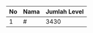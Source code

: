 | No | Nama            | Jumlah Level |
|----|-----------------|--------------|
| 1  | #    |    3430        |

